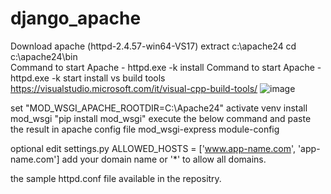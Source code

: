 # django_apache

Download apache (httpd-2.4.57-win64-VS17)
extract c:\apache24
cd c:\apache24\bin\
Command to start Apache - httpd.exe -k install
Command to start Apache - httpd.exe -k start
install vs build tools
https://visualstudio.microsoft.com/it/visual-cpp-build-tools/
![image](https://github.com/yvenkets/django_apache/assets/38104778/ea9db4bd-2564-4b29-b179-c131f4b0e80a)

set "MOD_WSGI_APACHE_ROOTDIR=C:\Apache24"
activate venv
install mod_wsgi 
"pip install mod_wsgi"
execute the below command and paste the result in apache config file
mod_wsgi-express module-config

optional
edit settings.py
ALLOWED_HOSTS = ['www.app-name.com', 'app-name.com']
add your domain name or '*' to allow all domains.

the sample httpd.conf file available in the repositry.




